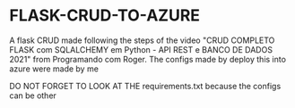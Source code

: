 # FLASK-CRUD-TO-AZURE
A flask CRUD made following the steps of the video "CRUD COMPLETO FLASK com SQLALCHEMY em Python - API REST e BANCO DE DADOS 2021" from Programando com Roger. The configs made by deploy this into azure were made by me

DO NOT FORGET TO LOOK AT THE requirements.txt because the configs can be other
